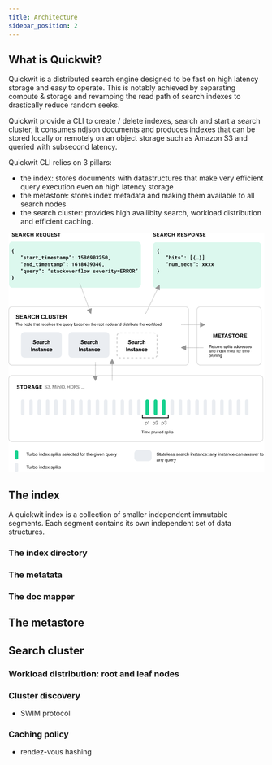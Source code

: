 ```yaml
---
title: Architecture
sidebar_position: 2
---
```


## What is Quickwit?

Quickwit is a distributed search engine designed to be fast on high latency storage and easy to operate. This is notably achieved by separating compute & storage and revamping the read path of search indexes to drastically reduce random seeks.

Quickwit provide a CLI to create / delete indexes, search and start a search cluster, it consumes ndjson documents and produces indexes that can be stored locally or remotely on an object storage such as Amazon S3 and queried with subsecond latency.

Quickwit CLI relies on 3 pillars:
- the index: stores documents with datastructures that make very efficient query execution even on high latency storage
- the metastore: stores index metadata and making them available to all search nodes
- the search cluster: provides high availibity search, workload distribution and efficient caching.


![Quickwit Architecture](../assets/images/quickwit-architecture.svg)


## The index

A quickwit index is a collection of smaller independent immutable segments. Each segment contains its own independent set of data structures.

### The index directory


### The metatata


### The doc mapper



## The metastore


## Search cluster

### Workload distribution: root and leaf nodes

### Cluster discovery

- SWIM protocol

### Caching policy

- rendez-vous hashing


